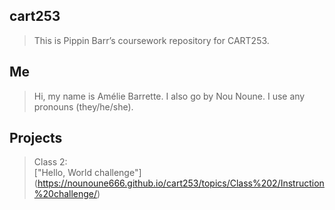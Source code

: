 ## cart253
> This is Pippin Barr’s coursework repository for CART253.

## Me
> Hi, my name is Amélie Barrette. I also go by Nou Noune. I use any pronouns (they/he/she).

## Projects
> Class 2:  
["Hello, World challenge"] (https://nounoune666.github.io/cart253/topics/Class%202/Instruction%20challenge/)










